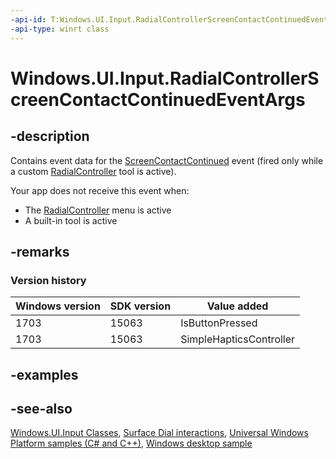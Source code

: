 ```yaml
---
-api-id: T:Windows.UI.Input.RadialControllerScreenContactContinuedEventArgs
-api-type: winrt class
---
```


<!-- Class syntax.
public class RadialControllerScreenContactContinuedEventArgs : Windows.UI.Input.IRadialControllerScreenContactContinuedEventArgs, Windows.UI.Input.IRadialControllerScreenContactContinuedEventArgs2
-->

# Windows.UI.Input.RadialControllerScreenContactContinuedEventArgs

## -description
Contains event data for the [ScreenContactContinued](radialcontroller_screencontactcontinued.md) event (fired only while a custom [RadialController](radialcontroller.md) tool is active).


Your app does not receive this event when:

+ The [RadialController](radialcontroller.md) menu is active
+ A built-in tool is active


## -remarks

### Version history

| Windows version | SDK version | Value added |
| -- | -- | -- |
| 1703 | 15063 | IsButtonPressed |
| 1703 | 15063 | SimpleHapticsController |

## -examples

## -see-also
[Windows.UI.Input Classes](windows_ui_input_classes.md), [Surface Dial interactions](/windows/uwp/input-and-devices/windows-wheel-interactions), [Universal Windows Platform samples (C# and C++)](https://go.microsoft.com/fwlink/?linkid=832713), [Windows desktop sample](https://aka.ms/radialcontrollerclassicsample)
